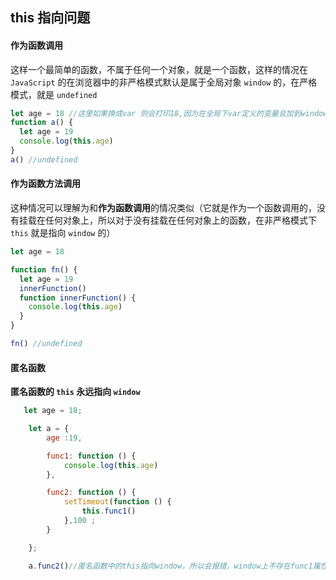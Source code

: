 ## this 指向问题

#### 作为函数调用

这样一个最简单的函数，不属于任何一个对象，就是一个函数，这样的情况在 `JavaScript` 的在浏览器中的非严格模式默认是属于全局对象 `window` 的，在严格模式，就是 `undefined`

```js
let age = 18 //这里如果换成var 则会打印18,因为在全局下var定义的变量会加到window上
function a() {
  let age = 19
  console.log(this.age)
}
a() //undefined
```

#### 作为函数方法调用

这种情况可以理解为和**作为函数调用**的情况类似（它就是作为一个函数调用的，没有挂载在任何对象上，所以对于没有挂载在任何对象上的函数，在非严格模式下 `this` 就是指向 `window` 的）

```js
let age = 18

function fn() {
  let age = 19
  innerFunction()
  function innerFunction() {
    console.log(this.age)
  }
}

fn() //undefined
```

#### 匿名函数

**匿名函数的 `this` 永远指向 `window`**

```js
   let age = 18;

    let a = {
        age :19,

        func1: function () {
            console.log(this.age)
        },

        func2: function () {
            setTimeout(function () {
                this.func1()
            },100 ;
        }

    };

    a.func2()//匿名函数中的this指向window，所以会报错，window上不存在func1属性

```
